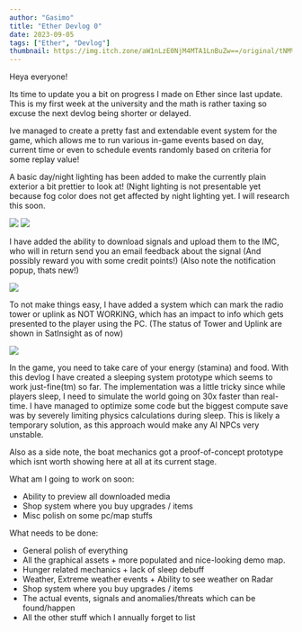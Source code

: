 ```yaml
---
author: "Gasimo"
title: "Ether Devlog 0"
date: 2023-09-05
tags: ["Ether", "Devlog"]
thumbnail: https://img.itch.zone/aW1nLzE0NjM4MTA1LnBuZw==/original/tNM%2BeT.png
---
```


Heya everyone!

Its time to update you a bit on progress I made on Ether since last update. This is my first week at the university and the math is rather taxing so excuse the next devlog being shorter or delayed.

Ive managed to create a pretty fast and extendable event system for the game, which allows me to run various in-game events based on day, current time or even to schedule events randomly based on criteria for some replay value!

A basic day/night lighting has been added to make the currently plain exterior a bit prettier to look at! (Night lighting is not presentable yet because fog color does not get affected by night lighting yet. I will research this soon.

![](https://img.itch.zone/aW1nLzE0NjM4MDE1LnBuZw==/original/LAvA6G.png)
![](https://img.itch.zone/aW1nLzE0NjM4MDE3LnBuZw==/original/3X8804.png)

I have added the ability to download signals and upload them to the IMC, who will in return send you an email feedback about the signal (And possibly reward you with some credit points!) (Also note the notification popup, thats new!)

![](https://img.itch.zone/aW1nLzE0NjM4MDE4LnBuZw==/original/B5hbQJ.png)

To not make things easy, I have added a system which can mark the radio tower or uplink as NOT WORKING, which has an impact to info which gets presented to the player using the PC. (The status of Tower and Uplink are shown in SatInsight as of now)

![](https://img.itch.zone/aW1nLzE0NjM4MDE5LnBuZw==/original/etwq9x.png)

In the game, you need to take care of your energy (stamina) and food. With this devlog I have created a sleeping system prototype which seems to work just-fine(tm) so far. The implementation was a little tricky since while players sleep, I need to simulate the world going on 30x faster than real-time. I have managed to optimize some code but the biggest compute save was by severely limiting physics calculations during sleep. This is likely a temporary solution, as this approach would make any AI NPCs very unstable.

Also as a side note, the boat mechanics got a proof-of-concept prototype which isnt worth showing here at all at its current stage.


What am I going to work on soon:
- Ability to preview all downloaded media
- Shop system where you buy upgrades / items
- Misc polish on some pc/map stuffs

What needs to be done:
- General polish of everything
- All the graphical assets + more populated and nice-looking demo map.
- Hunger related mechanics + lack of sleep debuff
- Weather, Extreme weather events + Ability to see weather on Radar
- Shop system where you buy upgrades / items
- The actual events, signals and anomalies/threats which can be found/happen
- All the other stuff which I annually forget to list